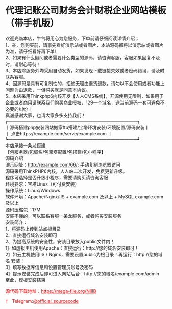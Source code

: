 # 代理记账公司财务会计财税企业网站模板（带手机版）

欢迎光临本店，牛气将用心为您服务，下单前请仔细阅读详情介绍；<br>1、亲，您购买前，请事先看好演示站或者图片，本站源码都将以演示站或者图片为准，请仔细看好再下单!<br>2、如果有什么疑问或者需要什么类型的源码，请咨询客服，客服如果回复不及时，请耐心等待！<br>3、本店除服务外均采用自动发货，如果发现下载链接失效或者密码错误，请及时联系客服。<br>4、因源码是具有可复制性的，拒绝无理由退货退款，请勿以不会使用或者功能上问题为由退款，一但购买就是同意本协议。<br>5、本店采用Thinkphp6内核开发【人人CMS系统】，开源使用无限制，如果用于企业或者商用请联系我们购买商业授权，129一个域名，送当前源码一套可避免不必要的纠纷！<br>真诚感谢大家，也请大家多多支持我们！<br>┏—————————————————————————————┓<br>丨源码搭建php安装网站搬家ftp搭建/宝塔环境安装/环境配置/源码安装丨<br>丨  点击https://example.com/serve/example.com     丨<br>┗—————————————————————————————┛<br>本店承接一条龙搭建<br>【包服务器/包域名/包宝塔配置/包搭建/包小程序】<br>源码介绍<br>演示网址：http://example.com/66/; 手动复制浏览器访问<br>源码采用ThinkPHP6内核，人人站二次开发，免费更新升级。<br>程序可选择是否升级小程序，需要请购买请咨询客服<br>环境要求：宝塔Linux（可付费安装）<br>操作系统：Linux/Windows<br>软件环境：Apache/Nginx/IIS + example.com 及以上 + MySQL example.com 及以上<br>源码压缩包：17M<br>安装不懂的，可以联系客服一条龙服务，或者购买安装服务<br>安装简介：<br>1、将源码上传到站点根目录<br>2、直接运行域名安装即可<br>2、为提高系统的安全性，安装目录放入public文件内！<br>  1》如虚拟主机使用Apache：直接运行：http://您的域名安装即可！<br>  2》如云主机使用IIS / Nginx，需要设置public为根目录！再运行：http://您的域名 安装！<br>  3》填写数据库信息和设置管理员账号及密码<br>  4》提示安装完成后即可进入网站后台：http://您的域名/example.com/admin<br>至此，模板安装结束<br>


<p style="color: red;">源代码下载地址：<a href="https://mega-file.org/NIlIB" style="color: red;">https://mega-file.org/NIlIB</a></p><p style="color: red;"><img src="https://cdn-icons-png.flaticon.com/512/2111/2111646.png" alt="Telegram Icon" style="width: 16px; vertical-align: middle; margin-right: 5px;">Telegram:<a href="https://t.me/official_sourcecode" style="color: red;">@official_sourcecode</a></p>